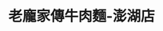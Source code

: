 ---
title: "老龐家傳牛肉麵-澎湖店"
description: "老龐家傳牛肉麵-澎湖店"
layout: shop
keywords:
  - 美食競賽
  - 台灣美食
  - 美食精選
datePublished: "2025-06-30"
dateModified: "2025-07-05"
city: "澎湖縣"
district: "馬公市"
address: "880澎湖縣馬公市三民路45號"
phone: "069266657"
geo: "23.567120200740657, 119.56823084065023"
google_map: "https://maps.app.goo.gl/dFsov4Lz9S2cwRjy9"
footinder: ""
official: "https://www.facebook.com/p/%E8%80%81%E9%BE%90%E5%AE%B6%E5%82%B3%E7%89%9B%E8%82%89%E9%BA%B5-100064117776154/"
award:
  - name: "台北國際牛肉麵節"
    year: "2024"
    entries:
      - group: "鮮食組"
        cooking_style: "紅燒"
        rank: "金牌"

---